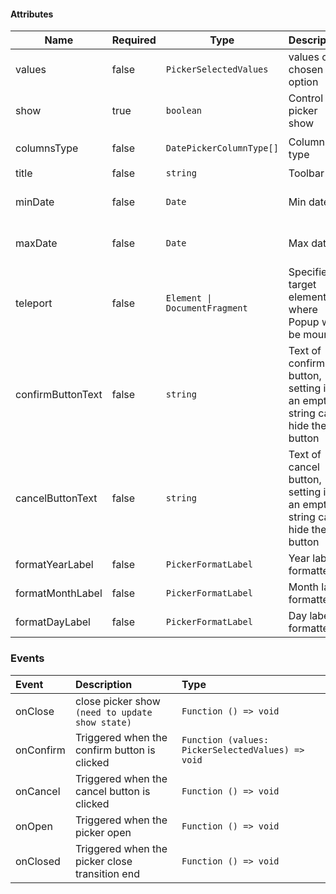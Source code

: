 #### Attributes

| Name              | Required | Type                          | Description                                                               | Default                        |
| ----------------- | -------- | ----------------------------- | ------------------------------------------------------------------------- | ------------------------------ |
| values            | false    | `PickerSelectedValues`        | values of chosen option                                                   | —                              |
| show              | true     | `boolean`                     | Control picker show                                                       | —                              |
| columnsType       | false    | `DatePickerColumnType[]`      | Columns type                                                              | `['year', 'month', 'day']`     |
| title             | false    | `string`                      | Toolbar title                                                             | `Select Date`                  |
| minDate           | false    | `Date`                        | Min date                                                                  | Ten years ago on January 1     |
| maxDate           | false    | `Date`                        | Max date                                                                  | Ten years later on December 31 |
| teleport          | false    | `Element \| DocumentFragment` | Specifies a target element where Popup will be mounted                    | `document.body`                |
| confirmButtonText | false    | `string`                      | Text of confirm button, setting it as an empty string can hide the button | `Confirm`                      |
| cancelButtonText  | false    | `string`                      | Text of cancel button, setting it as an empty string can hide the button  | `Cancel`                       |
| formatYearLabel   | false    | `PickerFormatLabel`           | Year label formatter                                                      | —                              |
| formatMonthLabel  | false    | `PickerFormatLabel`           | Month label formatter                                                     | —                              |
| formatDayLabel    | false    | `PickerFormatLabel`           | Day label formatter                                                       | —                              |

### Events

| Event     | Description                                     | Type                                              |
| :-------- | :---------------------------------------------- | :------------------------------------------------ |
| onClose   | close picker show `(need to update show state)` | `Function () => void`                             |
| onConfirm | Triggered when the confirm button is clicked    | `Function (values: PickerSelectedValues) => void` |
| onCancel  | Triggered when the cancel button is clicked     | `Function () => void`                             |
| onOpen    | Triggered when the picker open                  | `Function () => void`                             |
| onClosed  | Triggered when the picker close transition end  | `Function () => void`                             |
